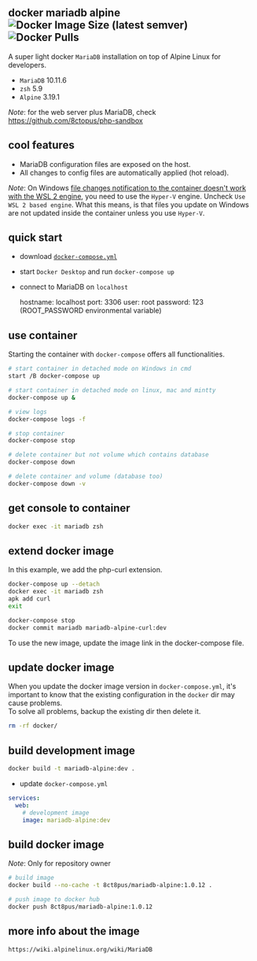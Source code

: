 ## docker mariadb alpine ![Docker Image Size (latest semver)](https://img.shields.io/docker/image-size/8ct8pus/mariadb-alpine?sort=semver) ![Docker Pulls](https://img.shields.io/docker/pulls/8ct8pus/mariadb-alpine)

A super light docker `MariaDB` installation on top of Alpine Linux for developers.

- `MariaDB` 10.11.6
- `zsh` 5.9
- `Alpine` 3.19.1

_Note_: for the web server plus MariaDB, check https://github.com/8ctopus/php-sandbox

## cool features

- MariaDB configuration files are exposed on the host.
- All changes to config files are automatically applied (hot reload).

_Note_: On Windows [file changes notification to the container doesn't work with the WSL 2 engine](https://github.com/8ctopus/apache-php-fpm-alpine/issues), you need to use the `Hyper-V` engine. Uncheck `Use WSL 2 based engine`. What this means, is that files you update on Windows are not updated inside the container unless you use `Hyper-V`.

## quick start

- download [`docker-compose.yml`](https://github.com/8ctopus/mariadb-alpine/blob/master/docker-compose.yml)
- start `Docker Desktop` and run `docker-compose up`
- connect to MariaDB on `localhost`

    hostname: localhost
    port: 3306
    user: root
    password: 123 (ROOT_PASSWORD environmental variable)

## use container

Starting the container with `docker-compose` offers all functionalities.

```sh
# start container in detached mode on Windows in cmd
start /B docker-compose up

# start container in detached mode on linux, mac and mintty
docker-compose up &

# view logs
docker-compose logs -f

# stop container
docker-compose stop

# delete container but not volume which contains database
docker-compose down

# delete container and volume (database too)
docker-compose down -v
```

## get console to container

```sh
docker exec -it mariadb zsh
```

## extend docker image

In this example, we add the php-curl extension.

```sh
docker-compose up --detach
docker exec -it mariadb zsh
apk add curl
exit

docker-compose stop
docker commit mariadb mariadb-alpine-curl:dev
```

To use the new image, update the image link in the docker-compose file.

## update docker image

When you update the docker image version in `docker-compose.yml`, it's important to know that the existing configuration in the `docker` dir may cause problems.\
To solve all problems, backup the existing dir then delete it.

```sh
rm -rf docker/
```

## build development image

```sh
docker build -t mariadb-alpine:dev .
```

- update `docker-compose.yml`

```yaml
services:
  web:
    # development image
    image: mariadb-alpine:dev
```

## build docker image

_Note_: Only for repository owner

```sh
# build image
docker build --no-cache -t 8ct8pus/mariadb-alpine:1.0.12 .

# push image to docker hub
docker push 8ct8pus/mariadb-alpine:1.0.12
```

## more info about the image

    https://wiki.alpinelinux.org/wiki/MariaDB
